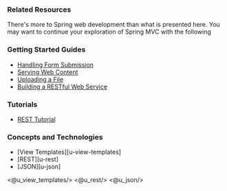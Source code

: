 ### Related Resources

There's more to Spring web development than what is presented here. You may want to continue your exploration of Spring MVC with the following

### Getting Started Guides

* [Handling Form Submission][gs-handling-form-submission]
* [Serving Web Content][gs-serving-web-content]
* [Uploading a File][gs-uploading-files]
* [Building a RESTful Web Service][gs-rest-service]

[gs-handling-form-submission]: /guides/gs/handling-form-submission/
[gs-serving-web-content]: /guides/gs/serving-web-content/
[gs-uploading-files]: /guides/gs/uploading-files/
[gs-rest-service]: /guides/gs/rest-service/

### Tutorials

* [REST Tutorial][tut-rest]

[tut-rest]: /guides/tutorials/rest

### Concepts and Technologies

* [View Templates][u-view-templates]
* [REST][u-rest]
* [JSON][u-json]

<@u_view_templates/>
<@u_rest/>
<@u_json/>

